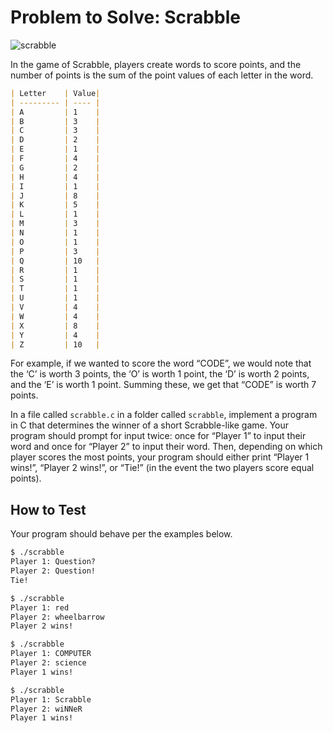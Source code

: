 # Problem to Solve: Scrabble

![scrabble](https://cs50.harvard.edu/x/2024/psets/2/scrabble/scrabble.png)

In the game of Scrabble, players create words to score points, and the number of points is the sum of the point values of each letter in the word.

```markdown
| Letter    | Value|
| --------- | ---- |
| A         | 1    |
| B         | 3    |
| C         | 3    |
| D         | 2    |
| E         | 1    |
| F         | 4    |
| G         | 2    |
| H         | 4    |
| I         | 1    |
| J         | 8    |
| K         | 5    |
| L         | 1    |
| M         | 3    |
| N         | 1    |
| O         | 1    |
| P         | 3    |
| Q         | 10   |
| R         | 1    |
| S         | 1    |
| T         | 1    |
| U         | 1    |
| V         | 4    |
| W         | 4    |
| X         | 8    |
| Y         | 4    |
| Z         | 10   |
```

For example, if we wanted to score the word “CODE”, we would note that the ‘C’ is worth 3 points, the ‘O’ is worth 1 point, the ‘D’ is worth 2 points, and the ‘E’ is worth 1 point. Summing these, we get that “CODE” is worth 7 points.

In a file called `scrabble.c` in a folder called `scrabble`, implement a program in C that determines the winner of a short Scrabble-like game. Your program should prompt for input twice: once for “Player 1” to input their word and once for “Player 2” to input their word. Then, depending on which player scores the most points, your program should either print “Player 1 wins!”, “Player 2 wins!”, or “Tie!” (in the event the two players score equal points).

## How to Test

Your program should behave per the examples below.

```markdown
$ ./scrabble
Player 1: Question?
Player 2: Question!
Tie!
```
```markdown
$ ./scrabble
Player 1: red
Player 2: wheelbarrow
Player 2 wins!
```

```markdown
$ ./scrabble
Player 1: COMPUTER
Player 2: science
Player 1 wins!
```

```markdown
$ ./scrabble
Player 1: Scrabble
Player 2: wiNNeR
Player 1 wins!
```
